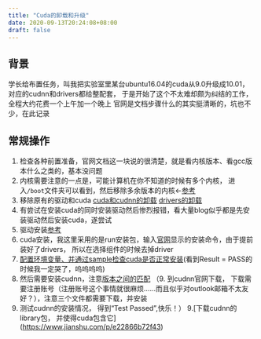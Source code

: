 ```yaml
---
title: "Cuda的卸载和升级"
date: 2020-09-13T20:24:08+08:00
draft: false
---
```

## 背景
   学长给布置任务，叫我把实验室里某台ubuntu16.04的cuda从9.0升级成10.01， 对应的cudnn和drivers都给整配套， 于是开始了这个不太难却颇为纠结的工作，全程大约花费一个上午加一个晚上
   官网是文档步骤什么的其实挺清晰的，坑也不少，在此记录
## 常规操作
1. 检查各种前置准备，官网文档这一块说的很清楚，就是看内核版本、看gcc版本什么之类的，基本没问题
2. 内核需要注意的一点是，可能计算机在你不知道的时候有多个内核， 进入`/boot`文件夹可以看到，然后移除多余版本的内核<-[参考](https://zhuanlan.zhihu.com/p/50033643)
3. 移除原有的驱动和cuda
   [cuda和cudnn的卸载](https://blog.csdn.net/wanzhen4330/article/details/81704474)
   [drivers的卸载](https://blog.csdn.net/ezhchai/article/details/80536949)
4. 有尝试在安装cuda的同时安装驱动然后惨烈报错，看大量blog似乎都是先安装驱动然后安装cuda，遂尝试
5. 驱动安装[参考](https://zhuanlan.zhihu.com/p/143429249)
6. cuda安装，我这里采用的是run安装包，输入[官网](https://developer.nvidia.com/cuda-toolkit-archive)显示的安装命令，由于提前装好了drivers， 所以在选择组件的时候去掉driver
7. [配置环境变量、并通过sample检查cuda是否正常安装](https://zhuanlan.zhihu.com/p/143429249)(看到Result = PASS的时候我一定哭了，呜呜呜呜)
8. 然后需要安装cudnn，注意[版本之间的匹配](https://blog.csdn.net/qq_27825451/article/details/89082978)
（9. 到cudnn官网下载， 下载需要注册账号（注册账号这个事情就很麻烦……而且似乎对outlook邮箱不太友好？），注意三个文件都需要下载，并安装
10. 测试cudnn的安装情况， 得到“Test Passed”,快乐！）
9.[下载cudnn的library包， 并使得cuda包含它] (https://www.jianshu.com/p/e22866b72f43)

